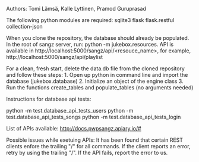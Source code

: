 Authors: Tomi Lämsä, Kalle Lyttinen, Pramod Guruprasad

The following python modules are required:
    sqlite3
    flask
    flask.restful
    collection-json

When you clone the repository, the database should already be populated.
In the root of sangz server, run: python -m jukebox.resources.
API is available in http://localhost:5000/sangz/api/<resouce_name>,
for example, http://localhost:5000/sangz/api/playlist

For a clean, fresh start, delete the data.db file from the cloned repository and follow these steps:
	1. Open up python in command line and import the database (jukebox.database)
	2. Initialize an object of the engine class
	3. Run the functions create_tables and populate_tables (no arguments needed)


Instructions for database api tests:

python -m test.database_api_tests_users
python -m test.database_api_tests_songs
python -m test.database_api_tests_login

List of APIs available: http://docs.pwpsangz.apiary.io/#

Possible issues while exetuing APIs:
It has been found that certain REST clients enfore the trailing "/" for all commands. If the client reports an error, retry by using the trailing "/".
If the API fails, report the error to us.
